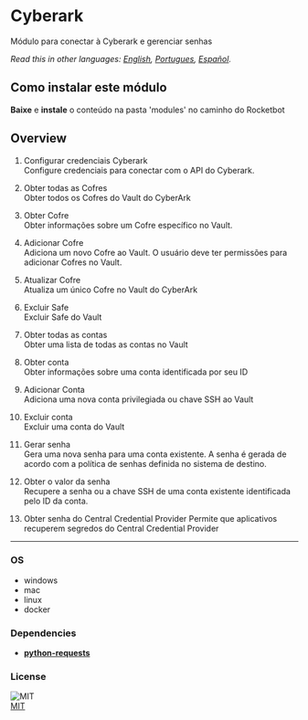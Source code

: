 # Cyberark
  
Módulo para conectar à Cyberark e gerenciar senhas

*Read this in other languages: [English](README.md), [Portugues](README.pr.md), [Español](README.es.md).*

## Como instalar este módulo
  
__Baixe__ e __instale__ o conteúdo na pasta 'modules' no caminho do Rocketbot  



## Overview


1. Configurar credenciais Cyberark  
Configure credenciais para conectar com o API do Cyberark.

2. Obter todas as Cofres  
Obter todos os Cofres do Vault do CyberArk

3. Obter Cofre  
Obter informações sobre um Cofre específico no Vault.

4. Adicionar Cofre  
Adiciona um novo Cofre ao Vault. O usuário deve ter permissões para adicionar Cofres no Vault.

5. Atualizar Cofre  
Atualiza um único Cofre no Vault do CyberArk

6. Excluir Safe  
Excluir Safe do Vault

7. Obter todas as contas  
Obter uma lista de todas as contas no Vault

8. Obter conta  
Obter informações sobre uma conta identificada por seu ID

9. Adicionar Conta  
Adiciona uma nova conta privilegiada ou chave SSH ao Vault

10. Excluir conta  
Excluir uma conta do Vault

11. Gerar senha  
Gera uma nova senha para uma conta existente. A senha é gerada de acordo com a política de senhas definida no sistema de destino.

12. Obter o valor da senha  
Recupere a senha ou a chave SSH de uma conta existente identificada pelo ID da conta.  

13. Obter senha do Central Credential Provider
Permite que aplicativos recuperem segredos do Central Credential Provider



----
### OS

- windows
- mac
- linux
- docker

### Dependencies
- [**python-requests**](https://pypi.org/project/python-requests/)
### License
  
![MIT](https://camo.githubusercontent.com/107590fac8cbd65071396bb4d04040f76cde5bde/687474703a2f2f696d672e736869656c64732e696f2f3a6c6963656e73652d6d69742d626c75652e7376673f7374796c653d666c61742d737175617265)  
[MIT](http://opensource.org/licenses/mit-license.ph)